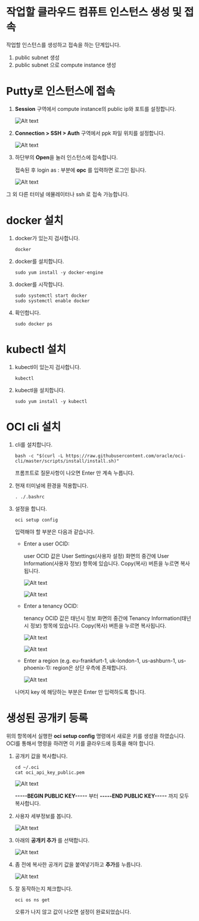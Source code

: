 # 작업할 클라우드 컴퓨트 인스턴스 생성 및 접속

작업할 인스턴스를 생성하고 접속을 하는 단계입니다.

1. public subnet 생성
1. public subnet 으로 compute instance 생성

# Putty로 인스턴스에 접속

1. **Session** 구역에서 compute instance의 public ip와 포트를 설정합니다.

    ![Alt text](https://monosnap.com/image/cR9kYm4eJ6NE4PyEMEWKBq83twnt7v)

1. **Connection > SSH > Auth** 구역에서 ppk 파일 위치를 설정합니다.

    ![Alt text](https://monosnap.com/image/xG5sAAcQX3LUBQRZWcxNyoaa7FdLGA)

1. 하단부의 **Open**을 눌러 인스턴스에 접속합니다.

    접속된 후 login as : 부분에 **opc** 를 입력하면 로그인 됩니다.

    ![Alt text](https://monosnap.com/image/8wzSgnHSblJK6TFLrrYu8GnnEMmVS7)


그 외 다른 터미널 에뮬레이터나 ssh 로 접속 가능합니다.


# docker 설치
1. docker가 있는지 검사합니다.
    ~~~
    docker
    ~~~

1. docker를 설치합니다.
    ~~~
    sudo yum install -y docker-engine
    ~~~

1. docker를 시작합니다.
    ~~~
    sudo systemctl start docker
    sudo systemctl enable docker
    ~~~

1. 확인합니다.
    ~~~
    sudo docker ps
    ~~~

# kubectl 설치

1. kubectl이 있는지 검사합니다.
    ~~~
    kubectl
    ~~~

1. kubectl을 설치합니다.
    ~~~
    sudo yum install -y kubectl
    ~~~


# OCI cli 설치
1. cli를 설치합니다.
    ~~~
    bash -c "$(curl -L https://raw.githubusercontent.com/oracle/oci-cli/master/scripts/install/install.sh)"
    ~~~

    프롬프트로 질문사항이 나오면 Enter 만 계속 누릅니다.

1. 현재 터미널에 환경을 적용합니다.
    ~~~
    . ./.bashrc
    ~~~

1. 설정을 합니다.
    ~~~
    oci setup config
    ~~~

    입력해야 할 부분은 다음과 같습니다.

    - Enter a user OCID: 
    
        user OCID 값은 User Settings(사용자 설정) 화면의 중간에 User Information(사용자 정보) 항목에 있습니다. Copy(복사) 버튼을 누르면 복사됩니다.

        ![Alt text](https://monosnap.com/image/gkdtW4CtFczlStGEEFdanFslpXjMC2)
        
        ![Alt text](https://monosnap.com/image/hHeiTFINWPKQyK8QkwYq1JECtoct5k)
        
    - Enter a tenancy OCID: 
    
        tenancy OCID 값은 태넌시 정보 화면의 중간에 Tenancy Information(태넌시 정보) 항목에 있습니다. Copy(복사) 버튼을 누르면 복사됩니다.

        ![Alt text](https://monosnap.com/image/TN3SkTUcXpABGQjylj5HX7KP7fHUBp)

        ![Alt text](https://monosnap.com/image/sEdvv02yE1h5Pa9BEI5jldsXvcioTO)
    
    - Enter a region (e.g. eu-frankfurt-1, uk-london-1, us-ashburn-1, us-phoenix-1): 
        region은 상단 우측에 존재합니다.

        ![Alt text](https://monosnap.com/image/qcV8dVveQKnHLX7BMIkFfP2c4uiEDE.png)


    나머지 key 에 해당하는 부분은 Enter 만 입력하도록 합니다.

# 생성된 공개키 등록

위의 항목에서 실행한 **oci setup config** 명령에서 새로운 키를 생성을 하였습니다. OCI를 통해서 명령을 하려면 이 키를 클라우드에 등록을 해야 합니다.

1. 공개키 값을 복사합니다.

    ~~~
    cd ~/.oci
    cat oci_api_key_public.pem
    ~~~

    ![Alt text](https://monosnap.com/image/65J2zUjxHeFsbGIa4WFlslUWa3kfLo)

    **-----BEGIN PUBLIC KEY-----** 부터 **-----END PUBLIC KEY-----** 까지 모두 복사합니다.

1. 사용자 세부정보를 봅니다.

    ![Alt text](https://monosnap.com/image/gkdtW4CtFczlStGEEFdanFslpXjMC2)

1. 아래의 **공개키 추가** 를 선택합니다.

    ![Alt text](https://monosnap.com/image/3dgQKEL64vwOXNGo4EmXWddWcK02Po)

1. 좀 전에 복사한 공개키 값을 붙여넣기하고 **추가**를 누릅니다.

    ![Alt text](https://monosnap.com/image/VCizZtagNrjc4qgcxUBlk161JqMxUx)

1. 잘 동작하는지 체크합니다.

    ~~~
    oci os ns get
    ~~~

    오류가 나지 않고 값이 나오면 설정이 완료되었습니다.

<!--
# 방화벽 설정
~~~
firewall-cmd --add-masquerade --permanent
firewall-cmd --add-port=10250/tcp --permanent
firewall-cmd --add-port=8472/udp --permanent
firewall-cmd --add-port=6443/tcp --permanent
~~~
-->
